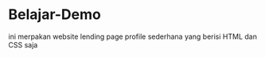 # Belajar-Demo

ini merpakan website lending page profile sederhana yang berisi HTML dan CSS saja  
